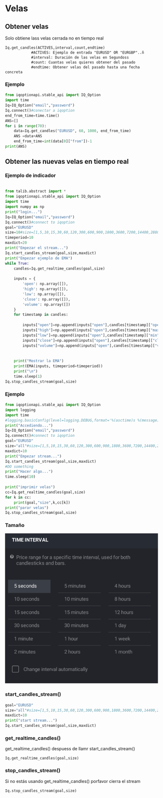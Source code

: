 # Velas

## Obtener velas

Solo obtiene lass velas cerrada no en tiempo real

```
Iq.get_candles(ACTIVES,interval,count,endtime)
            #ACTIVES: Ejemplo de entrada "EURUSD" OR "EURGBP"..ñ
            #interval: Duración de las velas en Segundoss
            #count: Cuantas velas quieres obtener del pasado
            #endtime: Obtener velas del pasado hasta una fecha concreta
```

### Ejemplo

```python
from iqoptionapi.stable_api import IQ_Option
import time
Iq=IQ_Option("email","password")
Iq.connect()#conectar a iqoption
end_from_time=time.time()
ANS=[]
for i in range(70):
    data=Iq.get_candles("EURUSD", 60, 1000, end_from_time)
    ANS =data+ANS
    end_from_time=int(data[0]["from"])-1
print(ANS)
```

## Obtener las nuevas velas en tiempo real

### Ejemplo de indicador

```python

from talib.abstract import *
from iqoptionapi.stable_api import IQ_Option
import time
import numpy as np
print("login...")
Iq=IQ_Option("email","password")
Iq.connect()#connect to iqoption
goal="EURUSD"
size=10#size=[1,5,10,15,30,60,120,300,600,900,1800,3600,7200,14400,28800,43200,86400,604800,2592000,"all"]
timeperiod=10
maxdict=20
print("Empezar el stream...")
Iq.start_candles_stream(goal,size,maxdict)
print("Empezar ejemplo de EMA")
while True:
    candles=Iq.get_realtime_candles(goal,size)

    inputs = {
        'open': np.array([]),
        'high': np.array([]),
        'low': np.array([]),
        'close': np.array([]),
        'volume': np.array([])
    }
    for timestamp in candles:

        inputs["open"]=np.append(inputs["open"],candles[timestamp]["open"] )
        inputs["high"]=np.append(inputs["open"],candles[timestamp]["max"] )
        inputs["low"]=np.append(inputs["open"],candles[timestamp]["min"] )
        inputs["close"]=np.append(inputs["open"],candles[timestamp]["close"] )
        inputs["volume"]=np.append(inputs["open"],candles[timestamp]["volume"] )


    print("Mostrar la EMA")
    print(EMA(inputs, timeperiod=timeperiod))
    print("\n")
    time.sleep(1)
Iq.stop_candles_stream(goal,size)
```

### Ejemplo

```python
from iqoptionapi.stable_api import IQ_Option
import logging
import time
#logging.basicConfig(level=logging.DEBUG,format='%(asctime)s %(message)s')
print("Accediendo...")
Iq=IQ_Option("email","password")
Iq.connect()#connect to iqoption
goal="EURUSD"
size="all"#size=[1,5,10,15,30,60,120,300,600,900,1800,3600,7200,14400,28800,43200,86400,604800,2592000,"all"]
maxdict=10
print("Empezar stream...")
Iq.start_candles_stream(goal,size,maxdict)
#DO something
print("Hacer algo...")
time.sleep(10)

print("imprimir velas")
cc=Iq.get_realtime_candles(goal,size)
for k in cc:
    print(goal,"size",k,cc[k])
print("parar velas")
Iq.stop_candles_stream(goal,size)
```

### Tamaño

![](image/time_interval.png)

### start_candles_stream()

```python
goal="EURUSD"
size="all"#size=[1,5,10,15,30,60,120,300,600,900,1800,3600,7200,14400,28800,43200,86400,604800,2592000,"all"]
maxdict=10
print("start stream...")
Iq.start_candles_stream(goal,size,maxdict)
```

### get_realtime_candles()

get_realtime_candles() despuess de llamr start_candles_stream()

```
Iq.get_realtime_candles(goal,size)
```

### stop_candles_stream()

Si no estás usando get_realtime_candles() porfavor cierra el stream

```python
Iq.stop_candles_stream(goal,size)
```